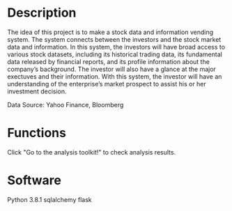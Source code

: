# Description
The idea of this project is to make a stock data and information vending system.
The system connects between the investors and the stock market data and information.
In this system, the investors will have broad access to various stock datasets, 
including its historical trading data, its fundamental data released by financial reports,
and its profile information about the company’s background. 
The investor will also have a glance at the major exectuves and their information.
With this system, the investor will have an understanding of the enterprise’s market prospect to assist his or her investment decision.

Data Source: Yahoo Finance, Bloomberg

# Functions 
Click "Go to the analysis toolkit!" to check analysis results. 

# Software
Python 3.8.1
sqlalchemy
flask
